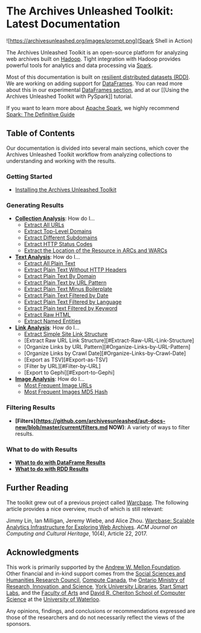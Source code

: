 # The Archives Unleashed Toolkit: Latest Documentation

![https://archivesunleashed.org/images/prompt.png](Spark Shell in Action)

The Archives Unleashed Toolkit is an open-source platform for analyzing web archives built on [Hadoop](https://hadoop.apache.org/). Tight integration with Hadoop provides powerful tools for analytics and data processing via [Spark](http://spark.apache.org/).

Most of this documentation is built on [resilient distributed datasets (RDD)](https://spark.apache.org/docs/latest/rdd-programming-guide.html). We are working on adding support for [DataFrames](https://spark.apache.org/docs/latest/sql-programming-guide.html#datasets-and-dataframes). You can read more about this in our experimental [DataFrames section](#dataframes), and at our [[Using the Archives Unleashed Toolkit with PySpark]] tutorial.

If you want to learn more about [Apache Spark](https://spark.apache.org/), we highly recommend [Spark: The Definitive Guide](http://shop.oreilly.com/product/0636920034957.do) 

## Table of Contents

Our documentation is divided into several main sections, which cover the Archives Unleashed Toolkit workflow from analyzing collections to understanding and working with the results.

### Getting Started

- [Installing the Archives Unleashed Toolkit](https://github.com/archivesunleashed/aut-docs-new/blob/master/current/install.md)

### Generating Results
- [**Collection Analysis**](collection-analysis.md): How do I...
  - [Extract All URLs](#Extract-All-URLs)
  - [Extract Top-Level Domains](#Extract-Top-Level-Domains)
  - [Extract Different Subdomains](#Extract-Different-Subdomains)
  - [Extract HTTP Status Codes](#Extract-HTTP-Status-Codes)
  - [Extract the Location of the Resource in ARCs and WARCs](#Extract-the-Location-of-the-Resource-in-ARCs-and-WARCs)
- [**Text Analysis**](https://github.com/archivesunleashed/aut-docs-new/blob/master/current/text-analysis.md): How do I...
  - [Extract All Plain Text](text-analysis.md#Extract-All-Plain-Text)
  - [Extract Plain Text Without HTTP Headers](text-analysis.md#Extract-Plain-Text-Without-HTTP-Headers)
  - [Extract Plain Text By Domain](text-analysis.md#Extract-Plain-Text-By-Domain)
  - [Extract Plain Text by URL Pattern](text-analysis.md#Extract-Plain-Text-by-URL-Pattern)
  - [Extract Plain Text Minus Boilerplate](text-analysis.md#Extract-Plain-Text-Minus-Boilerplate)
  - [Extract Plain Text Filtered by Date](text-analysis.md#Extract-Plain-Text-Filtered-by-Date)
  - [Extract Plain Text Filtered by Language](text-analysis.md#Extract-Plain-Text-Filtered-by-Language)
  - [Extract Plain text Filtered by Keyword](text-analysis.md#Extract-Plain-Text-Filtered-by-Keyword)
  - [Extract Raw HTML](text-analysis.md#Extract-Raw-HTML)
  - [Extract Named Entities](text-analysis.md#Extract-Named-Entities)
- **[Link Analysis](https://github.com/archivesunleashed/aut-docs-new/blob/master/current/link-analysis.md)**: How do I...
  - [Extract Simple Site Link Structure](#Extract-Simple-Site-Link-Structure)
  - [Extract Raw URL Link Structure][#Extract-Raw-URL-Link-Structure]
  - [Organize Links by URL Pattern][#Organize-Links-by-URL-Pattern]
  - [Organize Links by Crawl Date][#Organize-Links-by-Crawl-Date]
  - [Export as TSV][#Export-as-TSV]
  - [Filter by URL][#Filter-by-URL]
  - [Export to Gephi][#Export-to-Gephi]
- **[Image Analysis](https://github.com/archivesunleashed/aut-docs-new/blob/master/current/image-analysis.md)**: How do I...
  - [Most Frequent Image URLs](#Most-Frequent-Image-URLs)
  - [Most Frequent Images MD5 Hash](#Most-Frequent-Images-MD5-Hash)

### Filtering Results
- **[Filters](https://github.com/archivesunleashed/aut-docs-new/blob/master/current/filters.md NOW)**: A variety of ways to filter results.

### What to do with Results
- **[What to do with DataFrame Results](https://github.com/archivesunleashed/aut-docs-new/blob/master/current/df-results.md)**
- **[What to do with RDD Results](https://github.com/archivesunleashed/aut-docs-new/blob/master/current/rdd-results.md)**

## Further Reading

The toolkit grew out of a previous project called [Warcbase](https://github.com/lintool/warcbase). The following article provides a nice overview, much of which is still relevant:

Jimmy Lin, Ian Milligan, Jeremy Wiebe, and Alice Zhou. [Warcbase: Scalable Analytics Infrastructure for Exploring Web Archives](https://dl.acm.org/authorize.cfm?key=N46731). *ACM Journal on Computing and Cultural Heritage*, 10(4), Article 22, 2017.

## Acknowledgments

This work is primarily supported by the [Andrew W. Mellon Foundation](https://mellon.org/). Other financial and in-kind support comes from the [Social Sciences and Humanities Research Council](http://www.sshrc-crsh.gc.ca/), [Compute Canada](https://www.computecanada.ca/), the [Ontario Ministry of Research, Innovation, and Science](https://www.ontario.ca/page/ministry-research-innovation-and-science), [York University Libraries](https://www.library.yorku.ca/web/), [Start Smart Labs](http://www.startsmartlabs.com/), and the [Faculty of Arts](https://uwaterloo.ca/arts/) and [David R. Cheriton School of Computer Science](https://cs.uwaterloo.ca/) at the [University of Waterloo](https://uwaterloo.ca/).

Any opinions, findings, and conclusions or recommendations expressed are those of the researchers and do not necessarily reflect the views of the sponsors.
